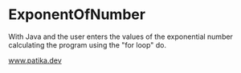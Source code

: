 # ExponentOfNumber

With Java and the user enters the values of the exponential number calculating the program using the "for loop" do.

www.patika.dev
